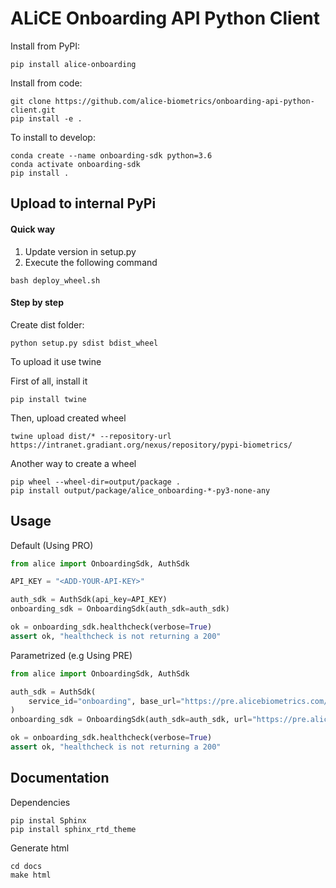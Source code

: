 ALiCE Onboarding API Python Client
==================================


Install from PyPI:

```console
pip install alice-onboarding
```

Install from code:

```console
git clone https://github.com/alice-biometrics/onboarding-api-python-client.git
pip install -e .
```

To install to develop:

```console
conda create --name onboarding-sdk python=3.6
conda activate onboarding-sdk
pip install .
```

## Upload to internal PyPi


#### Quick way

1. Update version in setup.py
2. Execute the following command

```console
bash deploy_wheel.sh
```

#### Step by step

Create dist folder:

```console
python setup.py sdist bdist_wheel
```


To upload it use twine

First of all, install it
```console
pip install twine
```

Then, upload created wheel
```console
twine upload dist/* --repository-url https://intranet.gradiant.org/nexus/repository/pypi-biometrics/    
```


Another way to create a wheel

```console
pip wheel --wheel-dir=output/package .
pip install output/package/alice_onboarding-*-py3-none-any
```

## Usage

Default (Using PRO)

```python
from alice import OnboardingSdk, AuthSdk

API_KEY = "<ADD-YOUR-API-KEY>"

auth_sdk = AuthSdk(api_key=API_KEY)
onboarding_sdk = OnboardingSdk(auth_sdk=auth_sdk)

ok = onboarding_sdk.healthcheck(verbose=True)
assert ok, "healthcheck is not returning a 200"
```

Parametrized (e.g Using PRE)

```python
from alice import OnboardingSdk, AuthSdk

auth_sdk = AuthSdk(
    service_id="onboarding", base_url="https://pre.alicebiometrics.com/auth", api_key="<ADD-YOUR-API-KEY>"
)
onboarding_sdk = OnboardingSdk(auth_sdk=auth_sdk, url="https://pre.alicebiometrics.com/onboarding")

ok = onboarding_sdk.healthcheck(verbose=True)
assert ok, "healthcheck is not returning a 200"
```

## Documentation

Dependencies

```console
pip instal Sphinx
pip install sphinx_rtd_theme
```

Generate html

```console
cd docs
make html
```
